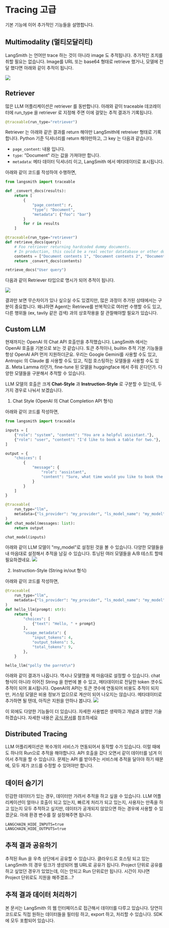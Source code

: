 
# Tracing 고급


기본 기능에 이어 추가적인 기능들을 설명합니다.


## Multimodality (멀티모달리티)

LangSmith 는 언어만 trace 하는 것이 아니라 image 도 추적됩니다.
추가적인 조치를 취할 필요는 없습니다.
Image를 URL 또는 base64 형태로 retrieve 했거나, 모델에 전달 했다면 아래와 같이 추적이 됩니다.

![](../rsc/multimodality.png)


## Retriever

많은 LLM 어플리케이션은 retriever 를 동반합니다.
아래와 같이 traceable 데코레이터에 run_type 을 retriever 로 지정해 주면 이에 걸맞는 추적 결과가 기록됩니다.
```python
@traceable(run_type="retriever")
```

Retriever 는 아래와 같은 결과를 return 해야만 LangSmith에 retreiver 형태로 기록합니다.
Python 기준 딕셔너리를 return 해야만하고, 그 key 는 다음과 같습니다.
- `page_content`: 내용 입니다.
- `type`: "Document" 라는 값을 가져야만 합니다.
- `metadata`: 메타 데이터 딕셔너리 이고, LangSmith 에서 메타데이터로 표시됩니다.

아래와 같이 코드를 작성하여 수행하면,
``` python
from langsmith import traceable

def _convert_docs(results):
    return [
        {
            "page_content": r,
            "type": "Document",
            "metadata": {"foo": "bar"}
        }
        for r in results
    ]

@traceable(run_type="retriever")
def retrieve_docs(query):
    # Foo retriever returning hardcoded dummy documents.
    # In production, this could be a real vector datatabase or other document index.
    contents = ["Document contents 1", "Document contents 2", "Document contents 3"]
    return _convert_docs(contents)

retrieve_docs("User query")
```

다음과 같이 Retriever 타입으로 명시가 되어 추적이 됩니다.

![](../rsc/retriever.png)

결과만 보면 무슨차이가 있나 싶으실 수도 있겠지만, 많은 과정이 추가된 상태에서는 구분이 중요합니다. 왜냐하면 Agent는 Retrieve를 반복적으로 여러번 수행할 수도 있고, 다른 행위들 (ex, tavily 같은 검색) 과의 상호작용을 잘 관찰해야할 필요가 있습니다.


## Custom LLM

현재까지는 OpenAI 의 Chat API 호출만을 추적했습니다.
LangSmith 에서는 OpenAI 호출을 기본으로 보는 것 같습니다. 토큰 추적이나, builtin 추적 기본 기능들을 항상 OpenAI API 먼저 지원하더군요.
우리는 Google Gemini를 사용할 수도 있고, Antropic 의 Claude 를 사용할 수도 있고, 직접 호스팅하는 모델들을 사용할 수도 있죠. Meta Lamma 라던가, fine-tune 된 모델을 huggingface 에서 주워 온다던가.
다양한 모델들을 구분해서 추적할 수 있습니다.

LLM 모델의 호출은 크게 **Chat-Style** 과 **Instruction-Style** 로 구분할 수 있는데, 두 가지 경우로 나눠서 보겠습니다.

1. Chat Style (OpenAI 의 Chat Completion API 형식)

아래와 같이 코드를 작성하면,
```python
from langsmith import traceable

inputs = [
    {"role": "system", "content": "You are a helpful assistant."},
    {"role": "user", "content": "I'd like to book a table for two."},
]

output = {
    "choices": [
        {
            "message": {
                "role": "assistant",
                "content": "Sure, what time would you like to book the table for?"
            }
        }
    ]
}

@traceable(
    run_type="llm",
    metadata={"ls_provider": "my_provider", "ls_model_name": "my_model"}
)
def chat_model(messages: list):
    return output

chat_model(inputs)
```

아래와 같이 LLM 모델이 "my_model"로 설정된 것을 볼 수 있습니다.
다양한 모델들을 내 마음대로 설정해서 추적을 남길 수 있습니다.
튜닝된 여러 모델들을 A/B 테스트 할때 필요하겠네요.
 ![](../rsc/custom_chat.png)


2. Instruction-Style (String in/out 형식)

아래와 같이 코드를 작성하면,
``` python
@traceable(
    run_type="llm",
    metadata={"ls_provider": "my_provider", "ls_model_name": "my_model"}
)
def hello_llm(prompt: str):
    return {
        "choices": [
            {"text": "Hello, " + prompt}
        ],
        "usage_metadata": {
            "input_tokens": 4,
            "output_tokens": 5,
            "total_tokens": 9,
        },
    }

hello_llm("polly the parrot\n")
```

아래와 같이 결과가 나옵니다. 역시나 모델명을 제 마음대로 설정할 수 있습니다.
chat 형식이 아니라 이어진 String 을 한번에 볼 수 있고, 메타데이터로 전달한 token 갯수도 추적이 되어 표시됩니다.
OpenAI의 API는 토큰 갯수에 연동되어 비용도 추적이 되지만, 커스텀 모델은 비용 정보가 없으므로 계산이 되어 나오지는 않습니다. 메타데이터로 추가하면 될 텐데, 아직은 지원을 안하나 봅니다.
 ![](../rsc/custom_inst.png)


이 외에도 다양한 기능들이 더 있습니다. 자세한 사용법은 생략하고 개념과 설명만 기술하겠습니다. 자세한 내용은 [공식 문서](https://docs.smith.langchain.com/how_to_guides/tracing)를 참조하세요

## Distributed Tracing

LLM 어플리케이션은 복수개의 서비스가 연동되어서 동작할 수가 있습니다. 이럴 때에도 하나의 Run으로 추적을 해야합니다. API 호출을 갔다 오면서 같이 데이터를 넘겨 이어서 추적을 할 수 있습니다. 
문제는 API 를 받아주는 서비스에 추적을 달아야 하기 때문에, 모두 제가 코드를 수정할 수 있어야만 합니다.

## 데이터 숨기기 

민감한 데이터가 있는 경우, 데이터만 가려서 추적을 하고 싶을 수 있습니다.
LLM 어플리케이션이 얼마나 호출이 되고 있는지, 빠르게 처리가 되고 있는지, 사용자는 만족을 하고 있는지 모두 추적하고 싶지만, 데이터가 공개되지 않았으면 하는 경우에 사용할 수 있겠군요.
아래 환경 변수를 잘 설정해주면 됩니다.

```
LANGCHAIN_HIDE_INPUTS=true
LANGCHAIN_HIDE_OUTPUTS=true
```

## 추적 결과 공유하기

추적된 Run 을 우측 상단에서 공유할 수 있습니다.
클라우드로 호스팅 되고 있는 LangSmith 의 경우 링크가 생성되어 웹 URL로 공유가 됩니다.
Project 단위로 공유를 하고 싶었던 경우가 있었는데, 이는 안되고 Run 단위로만 됩니다.
시간이 지나면 Project 단위로도 지원을 해주겠죠...?


## 추적 결과 데이터 처리하기

본 문서는 LangSmith 의 웹 인터페이스로 접근해서 데이터를 다루고 있습니다.
당연히 코드로도 직접 원하는 데이터들을 필터링 하고, export 하고, 처리할 수 있습니다.
SDK 에 모두 포함되어 있습니다.